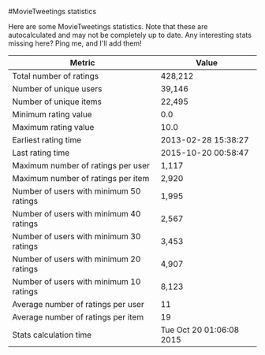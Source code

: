 #MovieTweetings statistics

Here are some MovieTweetings statistics. Note that these are autocalculated and may not be completely up to date. Any interesting stats missing here? Ping me, and I'll add them!

Metric | Value
--- | ---
Total number of ratings                 | 428,212
Number of unique users                  | 39,146
Number of unique items                  | 22,495
Minimum rating value                    | 0.0
Maximum rating value                    | 10.0
Earliest rating time                    | 2013-02-28 15:38:27
Last rating time                        | 2015-10-20 00:58:47
Maximum number of ratings per user      | 1,117
Maximum number of ratings per item      | 2,920
Number of users with minimum 50 ratings | 1,995
Number of users with minimum 40 ratings | 2,567
Number of users with minimum 30 ratings | 3,453
Number of users with minimum 20 ratings | 4,907
Number of users with minimum 10 ratings | 8,123
Average number of ratings per user      | 11
Average number of ratings per item      | 19
Stats calculation time                  | Tue Oct 20 01:06:08 2015

